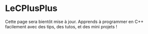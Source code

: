 # LeCPlusPlus

Cette page sera bientôt mise à jour.
Apprends à programmer en C++ facilement avec des tips, des tutos, et des mini projets !
